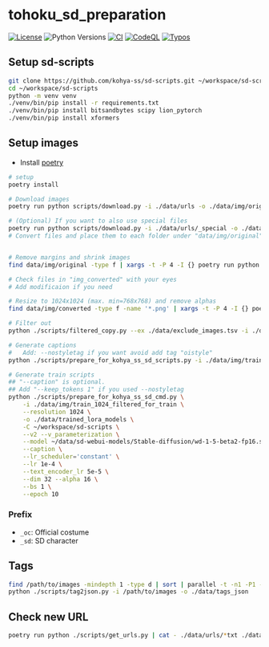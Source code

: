 
# tohoku_sd_preparation

[![License](https://img.shields.io/badge/License-Apache%202.0-blue.svg)](https://opensource.org/licenses/Apache-2.0)
![Python Versions](https://img.shields.io/badge/python-3.8%20%7C%203.9%20%7C%203.10-blue)
[![CI](https://github.com/shirayu/tohoku_sd_preparation/actions/workflows/ci.yml/badge.svg)](https://github.com/shirayu/tohoku_sd_preparation/actions/workflows/ci.yml)
[![CodeQL](https://github.com/shirayu/tohoku_sd_preparation/actions/workflows/codeql-analysis.yml/badge.svg)](https://github.com/shirayu/tohoku_sd_preparation/actions/workflows/codeql-analysis.yml)
[![Typos](https://github.com/shirayu/tohoku_sd_preparation/actions/workflows/typos.yml/badge.svg)](https://github.com/shirayu/tohoku_sd_preparation/actions/workflows/typos.yml)

## Setup sd-scripts

```bash
git clone https://github.com/kohya-ss/sd-scripts.git ~/workspace/sd-scripts
cd ~/workspace/sd-scripts
python -m venv venv
./venv/bin/pip install -r requirements.txt
./venv/bin/pip install bitsandbytes scipy lion_pytorch
./venv/bin/pip install xformers
```

## Setup images

- Install [poetry](https://python-poetry.org/)

```bash
# setup
poetry install

# Download images
poetry run python scripts/download.py -i ./data/urls -o ./data/img/original

# (Optional) If you want to also use special files
poetry run python scripts/download.py -i ./data/urls/_special -o ./data/img/original_special
# Convert files and place them to each folder under "data/img/original"


# Remove margins and shrink images
find data/img/original -type f | xargs -t -P 4 -I {} poetry run python ./scripts/resize.py -i {} -o data/img/converted --size 2048 --to_dir

# Check files in "img_converted" with your eyes
# Add modificaion if you need

# Resize to 1024x1024 (max. min=768x768) and remove alphas
find data/img/converted -type f -name '*.png' | xargs -t -P 4 -I {} poetry run python ./scripts/resize.py --remove_alpha -i {} -o data/img/train_1024 --size 1024 --min_size 768 --to_dir

# Filter out
python ./scripts/filtered_copy.py --ex ./data/exclude_images.tsv -i ./data/img/train_1024 -o ./data/img/train_1024_filtered

# Generate captions
#   Add: --nostyletag if you want avoid add tag "oistyle"
python ./scripts/prepare_for_kohya_ss_sd_scripts.py -i ./data/img/train_1024_filtered -o ./data/img/train_1024_filtered_for_train --nosd --repeat 10 --tag ./data/tags_json --tag-target ./data/tag_target.json

# Generate train scripts
## "--caption" is optional.
## Add "--keep_tokens 1" if you used --nostyletag
python ./scripts/prepare_for_kohya_ss_sd_cmd.py \
    -i ./data/img/train_1024_filtered_for_train \
    --resolution 1024 \
    -o ./data/trained_lora_models \
    -C ~/workspace/sd-scripts \
    --v2 --v_parameterization \
    --model ~/data/sd-webui-models/Stable-diffusion/wd-1-5-beta2-fp16.safetensors \
    --caption \
    --lr_scheduler='constant' \
    --lr 1e-4 \
    --text_encoder_lr 5e-5 \
    --dim 32 --alpha 16 \
    --bs 1 \
    --epoch 10
```

### Prefix

- ``_oc``: Official costume
- ``_sd``: SD character

## Tags

```bash
find /path/to/images -mindepth 1 -type d | sort | parallel -t -n1 -P1 --lb poetry run python -m finetune.tag_images_by_wd14_tagger --batch_size=4
python ./scripts/tag2json.py -i /path/to/images -o ./data/tags_json
```

## Check new URL

```bash
poetry run python ./scripts/get_urls.py | cat - ./data/urls/*txt ./data/urls/_special/* | sort | uniq -c | sort -k1nr | grep -v psd | grep -v ai$ | grep -v '2 '
```

